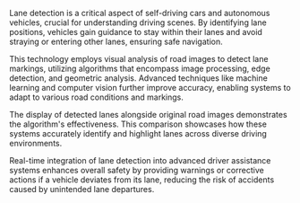 Lane detection is a critical aspect of self-driving cars and autonomous vehicles, crucial for understanding driving scenes. By identifying lane positions, vehicles gain guidance to stay within their lanes and avoid straying or entering other lanes, ensuring safe navigation.

This technology employs visual analysis of road images to detect lane markings, utilizing algorithms that encompass image processing, edge detection, and geometric analysis. Advanced techniques like machine learning and computer vision further improve accuracy, enabling systems to adapt to various road conditions and markings.

The display of detected lanes alongside original road images demonstrates the algorithm's effectiveness. This comparison showcases how these systems accurately identify and highlight lanes across diverse driving environments.

Real-time integration of lane detection into advanced driver assistance systems enhances overall safety by providing warnings or corrective actions if a vehicle deviates from its lane, reducing the risk of accidents caused by unintended lane departures.
